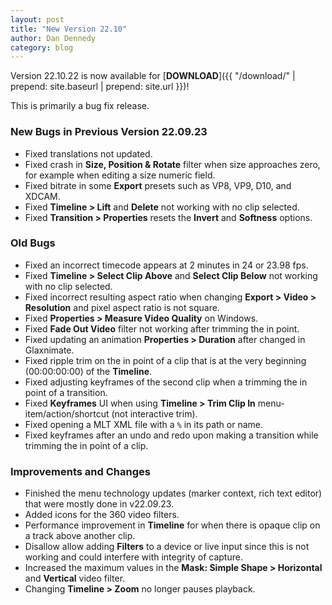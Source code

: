 ```yaml
---
layout: post
title: "New Version 22.10"
author: Dan Dennedy
category: blog
---
```


Version 22.10.22 is now available for [**DOWNLOAD**]({{ "/download/" | prepend: site.baseurl | prepend: site.url }})!

This is primarily a bug fix release.

### New Bugs in Previous Version 22.09.23 

- Fixed translations not updated.
- Fixed crash in **Size, Position & Rotate** filter when size approaches zero, for example when editing a size numeric field.
- Fixed bitrate in some **Export** presets such as VP8, VP9, D10, and XDCAM.
- Fixed **Timeline > Lift** and **Delete** not working with no clip selected.
- Fixed **Transition > Properties** resets the **Invert** and **Softness** options.

### Old Bugs

- Fixed an incorrect timecode appears at 2 minutes in 24 or 23.98 fps.
- Fixed **Timeline > Select Clip Above** and **Select Clip Below** not working with no clip selected.
- Fixed incorrect resulting aspect ratio when changing **Export > Video > Resolution** and pixel aspect ratio is not square.
- Fixed **Properties > Measure Video Quality** on Windows.
- Fixed **Fade Out Video** filter not working after trimming the in point.
- Fixed updating an animation **Properties > Duration** after changed in Glaxnimate.
- Fixed ripple trim on the in point of a clip that is at the very beginning (00:00:00:00) of the **Timeline**.
- Fixed adjusting keyframes of the second clip when a trimming the in point of a transition.
- Fixed **Keyframes** UI when using **Timeline > Trim Clip In** menu-item/action/shortcut (not interactive trim).
- Fixed opening a MLT XML file with a `%` in its path or name.
- Fixed keyframes after an undo and redo upon making a transition while trimming the in point of a clip.

### Improvements and Changes

- Finished the menu technology updates (marker context, rich text editor) that were mostly done in v22.09.23.
- Added icons for the 360 video filters. 
- Performance improvement in **Timeline** for when there is opaque clip on a track above another clip.
- Disallow allow adding **Filters** to a device or live input since this is not working and could interfere with integrity of capture.
- Increased the maximum values in the **Mask: Simple Shape > Horizontal** and **Vertical** video filter.
- Changing **Timeline > Zoom** no longer pauses playback.
